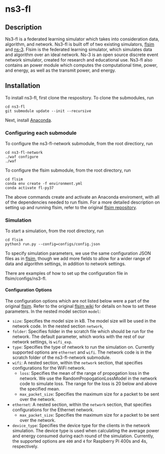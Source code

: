 # ns3-fl

## Description 
Ns3-fl is a federated learning simulator which takes into consideration data, algorithm, and network. Ns3-fl is built off of two existing simulators, [flsim](https://github.com/iQua/flsim) and [ns-3](https://www.nsnam.org). Flsim is the federated learning simulator, which simulates data and algorithm over an ideal network. Ns-3 is an open source discrete event network simulator, created for research and educational use. 
Ns3-fl also contains an power module which computes the computational time, power, and energy, as well as the transmit power, and energy. 

## Installation 
To install ns3-fl, first clone the respository. To clone the submodules, run 

    cd ns3-fl
    git submodule update --init --recursive
    
Next, install [Anaconda](https://www.anaconda.com/products/individual). 

### Configuring each submodule
To configure the ns3-fl-network submodule, from the root directiory, run
    
    cd ns3-fl-network
    ./waf configure
    ./waf
    
To configure the flsim submodule, from the root directory, run
    
    cd flsim
    conda env create -f environment.yml
    conda activate fl-py37
    
 The above commands create and activate an Anaconda enviroment, with all of the dependencies needed to run flsim. For a more detailed description on setting up and running flsim, refer to the original [flsim repository](https://github.com/iQua/flsim).
 
### Simulation 
To start a simulation, from the root directory, run 

    cd flsim
    python3 run.py --config=configs/config.json 
    
To specify simulation parameters, we use the same configuration JSON files as in [flsim](https://github.com/iQua/flsim), though we add more fields to allow for a wider range of data and algorithm settings, in addition to network settings. 

There are examples of how to set up the configuration file in flsim/configs/ns3-fl.

#### Configuration Options 
The configuration options which are not listed below were a part of the original [flsim](https://github.com/iQua/flsim). Refer to the original [flsim wiki](https://github.com/iQua/flsim/wiki/Configuration) for details on how to set these parameters. 
In the nested model section `model`: 
* `size`: Specifies the model size in kB. The model size will be used in the network code. 
In the nested section `network`, 
* `folder`: Specifies folder in the scratch file which should be run for the network. The default parameter, which works with the rest of our network settings, is `wifi_exp`. 
* `type`: Specifies the type of network to run the simulation on. Currently supported options are `ethernet` and `wifi`. The network code is in the scratch folder of the ns3-fl-network submodule. 
* `wifi`: A nested section, within the `network` section, that specifies configurations for the WiFi network. 
    * `loss`: Specifies the mean of the range of propogation loss in the network. We use the RandomPropogationLossModel in the network code to simulate loss. The range for the loss is 20 below and above the specified mean. 
    * `max_packet_size`: Specifies the maximum size for a packet to be sent over the network. 
* `ethernet`: A nested section, within the `network` section, that specifies configurations for the Ethernet network. 
    * `max_packet_size`: Specifies the maximum size for a packet to be sent over the network. 
* `device_type`: Specifies the device type for the clients in the network simulation. The device type is used when calculating the average power and energy consumed during each round of the simulation. Currently, the supported options are `400` and `4` for Raspberry Pi 400s and 4s, respectively.

